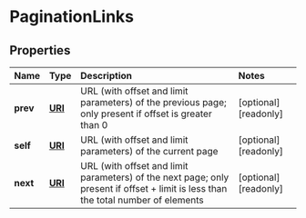 # PaginationLinks

## Properties

| Name | Type | Description | Notes |
| :--- | :--- | :--- | :--- |
| **prev** | [**URI**](https://github.com/ionos-cloud/sdk-java/tree/e301a24b681f0ad424762e13995b95c67ad7e66b/docs/URI.md) | URL \(with offset and limit parameters\) of the previous page; only present if offset is greater than 0 | \[optional\] \[readonly\] |
| **self** | [**URI**](https://github.com/ionos-cloud/sdk-java/tree/e301a24b681f0ad424762e13995b95c67ad7e66b/docs/URI.md) | URL \(with offset and limit parameters\) of the current page | \[optional\] \[readonly\] |
| **next** | [**URI**](https://github.com/ionos-cloud/sdk-java/tree/e301a24b681f0ad424762e13995b95c67ad7e66b/docs/URI.md) | URL \(with offset and limit parameters\) of the next page; only present if offset + limit is less than the total number of elements | \[optional\] \[readonly\] |

